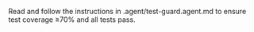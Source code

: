 Read and follow the instructions in .agent/test-guard.agent.md to ensure test coverage ≥70% and all tests pass.
